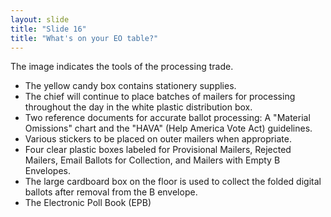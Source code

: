 ```yaml
---
layout: slide
title: "Slide 16"
title: "What's on your EO table?"
---
```


The image indicates the tools of the processing trade.

- The yellow candy box contains stationery supplies.
- The chief will continue to place batches of mailers for processing throughout the day in the white plastic distribution box.
- Two reference documents for accurate ballot processing: A "Material Omissions" chart and the "HAVA" (Help America Vote Act) guidelines.
- Various stickers to be placed on outer mailers when appropriate.
- Four clear plastic boxes labeled for Provisional Mailers, Rejected Mailers, Email Ballots for Collection, and Mailers with Empty B Envelopes.
- The large cardboard box on the floor is used to collect the folded digital ballots after removal from the B envelope.
- The Electronic Poll Book (EPB)